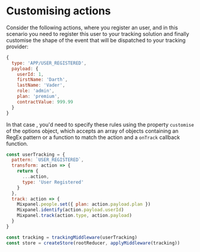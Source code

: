 # Customising actions

Consider the following actions, where you register an user, and in this scenario you need to register this user to your tracking solution and finally customise the shape of the event that will be dispatched to your tracking provider:

```js
{
  type: 'APP/USER_REGISTERED',
  payload: {
    userId: 1,
    firstName: 'Darth',
    lastName: 'Vader',
    role: 'admin',
    plan: 'premium',
    contractValue: 999.99
  }
}
```

In that case , you'd need to specify these rules using the property `customise` of the options object, which accepts an array of objects containing an RegEx pattern or a function to match the action and a `onTrack` callback function.

```js
const userTracking = {
  pattern: `USER_REGISTERED`,
  transform: action => {
    return {
      ...action,
      type: 'User Registered'
    }
  },
  track: action => {
    Mixpanel.people.set({ plan: action.payload.plan })
    Mixpanel.identify(action.payload.userId)
    Mixpanel.track(action.type, action.payload)
  }
}

const tracking = trackingMiddleware(userTracking)
const store = createStore(rootReducer, applyMiddleware(tracking))
```
